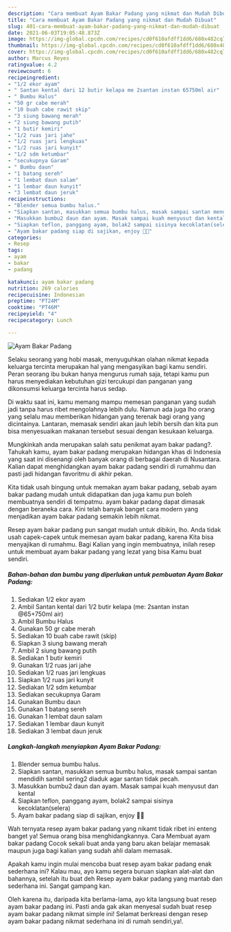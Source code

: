 ```yaml
---
description: "Cara membuat Ayam Bakar Padang yang nikmat dan Mudah Dibuat"
title: "Cara membuat Ayam Bakar Padang yang nikmat dan Mudah Dibuat"
slug: 401-cara-membuat-ayam-bakar-padang-yang-nikmat-dan-mudah-dibuat
date: 2021-06-03T19:05:48.873Z
image: https://img-global.cpcdn.com/recipes/cd0f610afdff1dd6/680x482cq70/ayam-bakar-padang-foto-resep-utama.jpg
thumbnail: https://img-global.cpcdn.com/recipes/cd0f610afdff1dd6/680x482cq70/ayam-bakar-padang-foto-resep-utama.jpg
cover: https://img-global.cpcdn.com/recipes/cd0f610afdff1dd6/680x482cq70/ayam-bakar-padang-foto-resep-utama.jpg
author: Marcus Reyes
ratingvalue: 4.2
reviewcount: 6
recipeingredient:
- "1/2 ekor ayam"
- " Santan kental dari 12 butir kelapa me 2santan instan 65750ml air"
- " Bumbu Halus"
- "50 gr cabe merah"
- "10 buah cabe rawit skip"
- "3 siung bawang merah"
- "2 siung bawang putih"
- "1 butir kemiri"
- "1/2 ruas jari jahe"
- "1/2 ruas jari lengkuas"
- "1/2 ruas jari kunyit"
- "1/2 sdm ketumbar"
- "secukupnya Garam"
- " Bumbu daun"
- "1 batang sereh"
- "1 lembat daun salam"
- "1 lembar daun kunyit"
- "3 lembat daun jeruk"
recipeinstructions:
- "Blender semua bumbu halus."
- "Siapkan santan, masukkan semua bumbu halus, masak sampai santan mendidih sambil sering2 diaduk agar santan tidak pecah."
- "Masukkan bumbu2 daun dan ayam. Masak sampai kuah menyusut dan kental"
- "Siapkan teflon, panggang ayam, bolak2 sampai sisinya kecoklatan(selera)"
- "Ayam bakar padang siap di sajikan, enjoy 🥰🥰"
categories:
- Resep
tags:
- ayam
- bakar
- padang

katakunci: ayam bakar padang 
nutrition: 269 calories
recipecuisine: Indonesian
preptime: "PT24M"
cooktime: "PT46M"
recipeyield: "4"
recipecategory: Lunch

---
```



![Ayam Bakar Padang](https://img-global.cpcdn.com/recipes/cd0f610afdff1dd6/680x482cq70/ayam-bakar-padang-foto-resep-utama.jpg)

Selaku seorang yang hobi masak, menyuguhkan olahan nikmat kepada keluarga tercinta merupakan hal yang mengasyikan bagi kamu sendiri. Peran seorang ibu bukan hanya mengurus rumah saja, tetapi kamu pun harus menyediakan kebutuhan gizi tercukupi dan panganan yang dikonsumsi keluarga tercinta harus sedap.

Di waktu  saat ini, kamu memang mampu memesan panganan yang sudah jadi tanpa harus ribet mengolahnya lebih dulu. Namun ada juga lho orang yang selalu mau memberikan hidangan yang terenak bagi orang yang dicintainya. Lantaran, memasak sendiri akan jauh lebih bersih dan kita pun bisa menyesuaikan makanan tersebut sesuai dengan kesukaan keluarga. 



Mungkinkah anda merupakan salah satu penikmat ayam bakar padang?. Tahukah kamu, ayam bakar padang merupakan hidangan khas di Indonesia yang saat ini disenangi oleh banyak orang di berbagai daerah di Nusantara. Kalian dapat menghidangkan ayam bakar padang sendiri di rumahmu dan pasti jadi hidangan favoritmu di akhir pekan.

Kita tidak usah bingung untuk memakan ayam bakar padang, sebab ayam bakar padang mudah untuk didapatkan dan juga kamu pun boleh membuatnya sendiri di tempatmu. ayam bakar padang dapat dimasak dengan beraneka cara. Kini telah banyak banget cara modern yang menjadikan ayam bakar padang semakin lebih nikmat.

Resep ayam bakar padang pun sangat mudah untuk dibikin, lho. Anda tidak usah capek-capek untuk memesan ayam bakar padang, karena Kita bisa menyajikan di rumahmu. Bagi Kalian yang ingin membuatnya, inilah resep untuk membuat ayam bakar padang yang lezat yang bisa Kamu buat sendiri.

<!--inarticleads1-->

##### Bahan-bahan dan bumbu yang diperlukan untuk pembuatan Ayam Bakar Padang:

1. Sediakan 1/2 ekor ayam
1. Ambil  Santan kental dari 1/2 butir kelapa (me: 2santan instan @65+750ml air)
1. Ambil  Bumbu Halus
1. Gunakan 50 gr cabe merah
1. Sediakan 10 buah cabe rawit (skip)
1. Siapkan 3 siung bawang merah
1. Ambil 2 siung bawang putih
1. Sediakan 1 butir kemiri
1. Gunakan 1/2 ruas jari jahe
1. Sediakan 1/2 ruas jari lengkuas
1. Siapkan 1/2 ruas jari kunyit
1. Sediakan 1/2 sdm ketumbar
1. Sediakan secukupnya Garam
1. Gunakan  Bumbu daun
1. Gunakan 1 batang sereh
1. Gunakan 1 lembat daun salam
1. Sediakan 1 lembar daun kunyit
1. Sediakan 3 lembat daun jeruk




<!--inarticleads2-->

##### Langkah-langkah menyiapkan Ayam Bakar Padang:

1. Blender semua bumbu halus.
1. Siapkan santan, masukkan semua bumbu halus, masak sampai santan mendidih sambil sering2 diaduk agar santan tidak pecah.
1. Masukkan bumbu2 daun dan ayam. Masak sampai kuah menyusut dan kental
1. Siapkan teflon, panggang ayam, bolak2 sampai sisinya kecoklatan(selera)
1. Ayam bakar padang siap di sajikan, enjoy 🥰🥰




Wah ternyata resep ayam bakar padang yang nikamt tidak ribet ini enteng banget ya! Semua orang bisa menghidangkannya. Cara Membuat ayam bakar padang Cocok sekali buat anda yang baru akan belajar memasak maupun juga bagi kalian yang sudah ahli dalam memasak.

Apakah kamu ingin mulai mencoba buat resep ayam bakar padang enak sederhana ini? Kalau mau, ayo kamu segera buruan siapkan alat-alat dan bahannya, setelah itu buat deh Resep ayam bakar padang yang mantab dan sederhana ini. Sangat gampang kan. 

Oleh karena itu, daripada kita berlama-lama, ayo kita langsung buat resep ayam bakar padang ini. Pasti anda gak akan menyesal sudah buat resep ayam bakar padang nikmat simple ini! Selamat berkreasi dengan resep ayam bakar padang nikmat sederhana ini di rumah sendiri,ya!.

